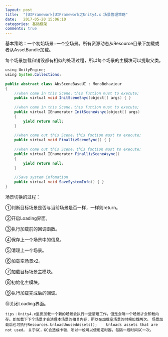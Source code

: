 ```yaml
---
layout: post
title:  "[UIFramework]UIFramework之Unity4.x 场景管理策略"
date:   2017-05-20 15:06:10
categories: 基础框架
comments: true
---
```


基本策略：一个初始场景+一个空场景。所有资源动态从Resource目录下加载或者从AssetBundle加载。

每个场景加载和销毁都有相似的处理过程，所以每个场景的主模块可以提取父类。

```java
using UnityEngine;  
using System.Collections;  
  
public abstract class AbsSceneBaseUI : MonoBehaviour  
{  
    //when come in this Scene，this fuction must to execute;  
    public virtual void InitSceneSnyc(object[] args) { }  
  
    //when come in this Scene，this fuction must to execute;  
    public virtual IEnumerator InitSceneAsnyc(object[] args)  
    {  
        yield return null;  
    }  
  
    //when come out this Scene，this fuction must to execute;  
    public virtual void FinallizSceneSync() { }  
  
    //when come out this Scene，this fuction must to execute;  
    public virtual IEnumerator FinallizSceneAsync()  
    {  
        yield return null;  
    }  
  
    //Save system infomation  
    public virtual void SaveSystemInfo() { }  
}  
```

场景切换的过程：

①判断目标场景是否与当前场景是否一样，一样则return。

②开启Loading界面。

③执行加载前的回调函数。

④保存上一个场景中的信息。

⑤清理上一个场景。

⑥加载空场景x2。

⑦加载目标场景主模块。

⑧初始化主模块。

⑨执行加载完成后的回调。

⑩关闭Loading界面。

`tips：Unity4.x里面加载一个新的场景会执行一些清理工作，但是会隔一个场景才会卸载内存。即加载下下个场景才会清理本场景的相关内存，所以在加载空场景的时候加载两次。`
`场景加载后也可执行Resources.UnloadUnusedAssets();    Unloads assets that are not used。`
`关于GC，GC会造成卡顿，所以一般可以使用定时器，每隔一段时间GC一次。`
